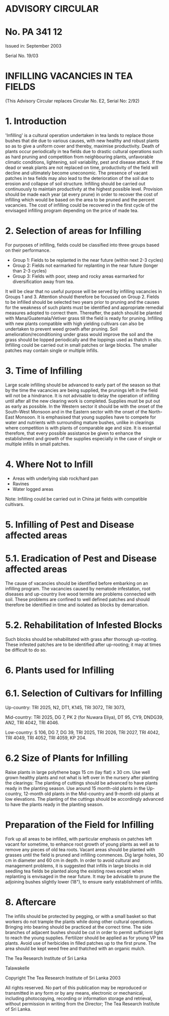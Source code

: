 # ADVISORY CIRCULAR

# No. PA 341 12

Issued in: September 2003

Serial No. 19/03

# INFILLING VACANCIES IN TEA FIELDS

(This Advisory Circular replaces Circular No. E2, Serial No: 2/92)

# 1. Introduction

'Infilling' is a cultural operation undertaken in tea lands to replace those bushes that die due to various causes, with new healthy and robust plants so as to give a uniform cover and thereby, maximise productivity. Death of plants occur periodically in tea fields due to drastic cultural operations such as hard pruning and competition from neighbouring plants, unfavorable climatic conditions, lightening, soil variability, pest and disease attack. If the dead or weak plants are not replaced on time, productivity of the field will decline and ultimately become uneconomic. The presence of vacant patches in tea fields may also lead to the deterioration of the soil due to erosion and collapse of soil structure. Infilling should be carried out continuously to maintain productivity at the highest possible level. Provision should be made each year (at every prune) in order to recover the cost of infilling which would be based on the area to be pruned and the percent vacancies. The cost of infilling could be recovered in the first cycle of the envisaged infilling program depending on the price of made tea.

# 2. Selection of areas for Infilling

For purposes of infilling, fields could be classified into three groups based on their performance.

- Group 1: Fields to be replanted in the near future (within next 2-3 cycles)
- Group 2: Fields not earmarked for replanting in the near future (longer than 2-3 cycles)
- Group 3: Fields with poor, steep and rocky areas earmarked for diversification away from tea.

It will be clear that no useful purpose will be served by infilling vacancies in Groups 1 and 3. Attention should therefore be focussed on Group 2. Fields to be infilled should be selected two years prior to pruning and the causes for the weakness of such plants must be identified and appropriate remedial measures adopted to correct them. Thereafter, the patch should be planted with Mana/Guatemala/Vetiver grass till the field is ready for pruning. Infilling with new plants compatible with high yielding cultivars can also be undertaken to prevent weed growth after pruning. Soil amelioration/reconditioning under grass would improve the soil and the grass should be lopped periodically and the loppings used as thatch in situ. Infilling could be carried out in small patches or large blocks. The smaller patches may contain single or multiple infills.
# 3. Time of Infilling

Large scale infilling should be advanced to early part of the season so that by the time the vacancies are being supplied, the prunings left in the field will not be a hindrance. It is not advisable to delay the operation of infilling until after all the new clearing work is completed. Supplies must be put out as early as possible. In the Western sector it should be with the onset of the South-West Monsoon and in the Eastern sector with the onset of the North-East Monsoon. It is emphasised that young supplies have to compete for water and nutrients with surrounding mature bushes, unlike in clearings where competition is with plants of comparable age and size. It is essential therefore, that every possible assistance be given to enhance the establishment and growth of the supplies especially in the case of single or multiple infills in small patches.

# 4. Where Not to Infill

- Areas with underlying slab rock/hard pan
- Ravines
- Water logged areas

Note: Infilling could be carried out in China jat fields with compatible cultivars.

# 5. Infilling of Pest and Disease affected areas

# 5.1. Eradication of Pest and Disease affected areas

The cause of vacancies should be identified before embarking on an infilling program. The vacancies caused by nematode infestation, root diseases and up-country live wood termite are problems connected with soil. These problems are confined to well defined patches and should therefore be identified in time and isolated as blocks by demarcation.

# 5.2. Rehabilitation of Infested Blocks

Such blocks should be rehabilitated with grass after thorough up-rooting. These infested patches are to be identified after up-rooting; it may at times be difficult to do so.

# 6. Plants used for Infilling

# 6.1. Selection of Cultivars for Infilling

Up-country: TRI 2025, N2, DT1, K145, TRI 3072, TRI 3073,

Mid-country: TRI 2025, DG 7, PK 2 (for Nuwara Eliya), DT 95, CY9, DNDG39, AN2, TRI 4042, TRI 4046.

Low-country: S 106, DG 7, DG 39, TRI 2025, TRI 2026, TRI 2027, TRI 4042, TRI 4049, TRI 4052, TRI 4059, KP 204.
# 6.2 Size of Plants for Infilling

Raise plants in large polythene bags 15 cm (lay flat) x 30 cm. Use well grown healthy plants and not what is left over in the nursery after planting the clearings: The planting of cuttings should be advanced to have plants ready in the planting season. Use around 15 month-old plants in the Up-country, 12-month old plants in the Mid-country and 9-month old plants at low elevations. The planting of the cuttings should be accordingly advanced to have the plants ready in the planting season.

# Preparation of the Field for Infilling

Fork up all areas to be infilled, with particular emphasis on patches left vacant for sometime, to enhance root growth of young plants as well as to remove any pieces of old tea roots. Vacant areas should be planted with grasses until the field is pruned and infilling commences. Dig large holes, 30 cm in diameter and 60 cm in depth. In order to avoid cultural and management problems, it is suggested that infills in large blocks in old seedling tea fields be planted along the existing rows except when replanting is envisaged in the near future. It may be advisable to prune the adjoining bushes slightly lower (18"), to ensure early establishment of infills.

# 8. Aftercare

The infills should be protected by pegging, or with a small basket so that workers do not trample the plants while doing other cultural operations. Bringing into bearing should be practiced at the correct time. The side branches of adjacent bushes should be cut in order to permit sufficient light to reach the young supplies. Fertilizer should be applied as for young VP tea plants. Avoid use of herbicides in filled patches up to the first prune. The area should be kept weed free and thatched with an organic mulch.

The Tea Research Institute of Sri Lanka

Talawakelle

Copyright The Tea Research Institute of Sri Lanka 2003

All rights reserved. No part of this publication may be reproduced or transmitted in any form or by any means, electronic or mechanical, including photocopying, recording or information storage and retrieval, without permission in writing from the Director; The Tea Research Institute of Sri Lanka.